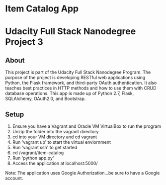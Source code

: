 # Item Catalog App
# Udacity Full Stack Nanodegree Project 3

## About
This project is part of the Udacity Full Stack Nanodegree Program. The purpose of the project is developing RESTful web applications using Python, the Flask framework, and third-party OAuth authentication. It also teaches best practices in HTTP methods and how to use them with CRUD database operations. This app is made up of Python 2.7, Flask, SQLAlchemy, OAuth2.0, and Bootstrap.

## Setup
1. Ensure you have a Vagrant and Oracle VM VirtualBox to run the program
2. Unzip the folder into the vagrant directory
3. cd into your VM directory and cd vagrant
4. Run 'vagrant up' to start the virtual enviornment
5. Run 'vagrant ssh' to get started
6. cd /vagrant/item-catalog
7. Run 'python app.py'
8. Access the application at localhost:5000/

Note: The application uses Google Authorization...be sure to have a Google account.